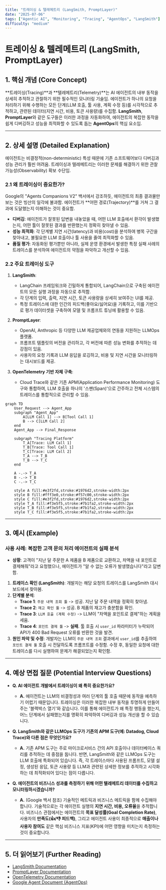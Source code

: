 ```yaml
---
title: "트레이싱 & 텔레메트리 (LangSmith, PromptLayer)"
date: "2025-07-06"
tags: ["Agentic AI", "Monitoring", "Tracing", "AgentOps", "LangSmith"]
difficulty: "medium"
---
```


# 트레이싱 & 텔레메트리 (LangSmith, PromptLayer)

## 1. 핵심 개념 (Core Concept)

**트레이싱(Tracing)**과 **텔레메트리(Telemetry)**는 AI 에이전트의 내부 동작을 상세히 추적하고 관찰하기 위한 필수적인 모니터링 기술임. 에이전트가 하나의 요청을 처리하기 위해 수행하는 모든 단계(LLM 호출, 툴 사용, 계획 수정 등)를 시각적으로 추적하고, 관련된 데이터(지연 시간, 비용, 토큰 사용량)를 수집함. **LangSmith**, **PromptLayer**와 같은 도구들은 이러한 과정을 자동화하여, 에이전트의 복잡한 동작을 쉽게 디버깅하고 성능을 최적화할 수 있도록 돕는 **AgentOps**의 핵심 요소임.

---

## 2. 상세 설명 (Detailed Explanation)

에이전트는 비결정적(non-deterministic) 특성 때문에 기존 소프트웨어보다 디버깅과 성능 관리가 훨씬 어려움. 트레이싱과 텔레메트리는 이러한 문제를 해결하기 위한 관찰 가능성(Observability) 확보 수단임.

### 2.1 왜 트레이싱이 중요한가?

Google의 "Agents Companions V2" 백서에서 강조하듯, 에이전트의 최종 결과물만 보는 것은 빙산의 일각에 불과함. 에이전트가 **어떤 경로(Trajectory)**를 거쳐 그 결과에 도달했는지 이해하는 것이 중요함.

*   **디버깅**: 에이전트가 잘못된 답변을 내놓았을 때, 어떤 LLM 호출에서 환각이 발생했는지, 어떤 툴이 잘못된 결과를 반환했는지 정확히 찾아낼 수 있음.
*   **성능 최적화**: 각 단계별 지연 시간(latency)과 비용(cost)을 분석하여 병목 구간을 찾아내고, 불필요한 LLM 호출이나 툴 사용을 줄여 최적화할 수 있음.
*   **품질 평가**: 자동화된 평가뿐만 아니라, 실제 운영 환경에서 발생한 특정 실패 사례의 트레이스를 분석하여 에이전트의 약점을 파악하고 개선할 수 있음.

### 2.2 주요 트레이싱 도구

1.  **LangSmith**:
    *   LangChain 프레임워크와 긴밀하게 통합되어, LangChain으로 구축된 에이전트의 모든 실행 과정을 자동으로 추적함.
    *   각 단계의 입력, 출력, 지연 시간, 토큰 사용량을 상세히 보여주는 UI를 제공.
    *   특정 트레이스에 대한 인간의 피드백(좋아요/싫어요)을 기록하고, 이를 기반으로 평가 데이터셋을 구축하여 모델 및 프롬프트 튜닝에 활용할 수 있음.

2.  **PromptLayer**:
    *   OpenAI, Anthropic 등 다양한 LLM 제공업체와의 연동을 지원하는 LLMOps 플랫폼.
    *   프롬프트 템플릿의 버전을 관리하고, 각 버전에 따른 성능 변화를 추적하는 데 강점이 있음.
    *   사용자의 요청 기록과 LLM 응답을 로깅하고, 비용 및 지연 시간을 모니터링하는 대시보드를 제공.

3.  **OpenTelemetry 기반 자체 구축**:
    *   Cloud Trace와 같은 기존 APM(Application Performance Monitoring) 도구와 통합하여, LLM 호출을 하나의 '스팬(Span)'으로 간주하고 전체 시스템의 트레이스를 통합적으로 관리할 수 있음.

```mermaid
graph TD
    User_Request --> Agent_App
    subgraph "Agent_App"
        A[LLM Call 1] --> B[Tool Call 1]
        B --> C[LLM Call 2]
    end
    Agent_App --> Final_Response

    subgraph "Tracing Platform"
        T_A[Trace: LLM Call 1]
        T_B[Trace: Tool Call 1]
        T_C[Trace: LLM Call 2]
        T_A --> T_B
        T_B --> T_C
    end

    A -.-> T_A
    B -.-> T_B
    C -.-> T_C

    style A fill:#e3f2fd,stroke:#1976d2,stroke-width:2px
    style B fill:#fff3e0,stroke:#f57c00,stroke-width:2px
    style C fill:#e3f2fd,stroke:#1976d2,stroke-width:2px
    style T_A fill:#f3e5f5,stroke:#7b1fa2,stroke-width:2px
    style T_B fill:#f3e5f5,stroke:#7b1fa2,stroke-width:2px
    style T_C fill:#f3e5f5,stroke:#7b1fa2,stroke-width:2px
```

---

## 3. 예시 (Example)

### 사용 사례: 복잡한 고객 문의 처리 에이전트의 실패 분석

*   **상황**: 고객이 "지난 달 주문한 A 제품을 B 제품으로 교환하고, 차액을 내 포인트로 결제해줘"라고 요청했으나, 에이전트가 "알 수 없는 오류가 발생했습니다"라고 답변함.

1.  **트레이스 확인 (LangSmith)**: 개발자는 해당 요청의 트레이스를 LangSmith 대시보드에서 찾아봄.
2.  **단계별 분석**:
    *   **Trace 1**: `주문 내역 조회 툴` -> 성공. 지난 달 주문 내역을 정확히 찾아냄.
    *   **Trace 2**: `재고 확인 툴` -> 성공. B 제품의 재고가 충분함을 확인.
    *   **Trace 3**: `LLM 호출 (계획 수정)` -> LLM이 "차액을 포인트로 결제"하는 계획을 세움.
    *   **Trace 4**: `포인트 결제 툴` -> **실패**. 툴 호출 시 `user_id` 파라미터가 누락되어 API가 400 Bad Request 오류를 반환한 것을 발견.
3.  **원인 파악 및 수정**: 개발자는 LLM이 `주문 내역 조회` 결과에서 `user_id`를 추출하여 `포인트 결제 툴` 호출 시 전달하도록 프롬프트를 수정함. 수정 후, 동일한 요청에 대한 트레이스를 다시 실행하여 문제가 해결되었는지 확인함.

---

## 4. 예상 면접 질문 (Potential Interview Questions)

*   **Q. AI 에이전트 개발에서 트레이싱이 왜 특히 중요한가요?**
    *   **A.** 에이전트는 LLM의 비결정성과 여러 단계의 툴 호출 때문에 동작을 예측하기 어렵기 때문입니다. 트레이싱은 이러한 복잡한 내부 동작을 투명하게 만들어주는 '블랙박스 열기'와 같습니다. 이를 통해 에이전트가 왜 특정 행동을 했는지, 어느 단계에서 실패했는지를 명확히 파악하여 디버깅과 성능 개선을 할 수 있습니다.

*   **Q. LangSmith와 같은 LLMOps 도구가 기존의 APM 도구(예: Datadog, Cloud Trace)와 다른 점은 무엇인가요?**
    *   **A.** 기존 APM 도구는 주로 마이크로서비스 간의 API 호출이나 데이터베이스 쿼리를 추적하는 데 중점을 둡니다. 반면, LangSmith와 같은 LLMOps 도구는 LLM 호출에 특화되어 있습니다. 즉, 각 트레이스마다 사용된 프롬프트, 모델 설정, 생성된 응답, 토큰 사용량 등 LLM과 관련된 상세한 정보를 추적하고 시각화하는 데 최적화되어 있다는 점이 다릅니다.

*   **Q. 에이전트의 비즈니스 성과를 측정하기 위해 어떤 텔레메트리 데이터를 수집하고 모니터링하시겠습니까?**
    *   **A.** (Google 백서 참조) 기술적인 메트릭과 비즈니스 메트릭을 함께 수집해야 합니다. 기술적으로는 각 에이전트 실행의 **지연 시간, 비용, 오류율**을 추적합니다. 비즈니스 관점에서는 에이전트의 **목표 달성률(Goal Completion Rate)**, 사용자의 **만족도(👍/👎 피드백)**, 그리고 에이전트 사용이 최종적으로 **매출이나 사용자 참여도** 같은 핵심 비즈니스 지표(KPI)에 어떤 영향을 미치는지 측정하는 것이 중요합니다.

---

## 5. 더 읽어보기 (Further Reading)

*   [LangSmith Documentation](https://docs.smith.langchain.com/)
*   [PromptLayer Documentation](https://promptlayer.com/docs)
*   [OpenTelemetry Documentation](https://opentelemetry.io/docs/)
*   [Google Agent Document (AgentOps)](/docs/assets/files/agentic-ai/google_agent.md)